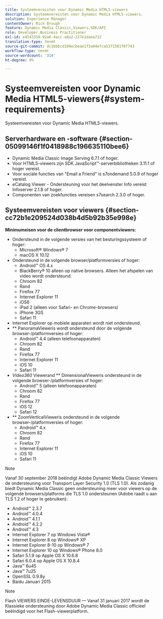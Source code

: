 ```yaml
---
title: Systeemvereisten voor Dynamic Media HTML5-viewers
description: Systeemvereisten voor Dynamic Media HTML5-viewers.
solution: Experience Manager
contentOwner: Rick Brough
feature: Dynamic Media Classic,Viewers,SDK/API
role: Developer,Business Practitioner
exl-id: e4543358-92a6-4acc-a8a2-227e1daea722
translation-type: tm+mt
source-git-commit: dc1bbbcd109ecbeae1f3a04e7ca5371581f0f743
workflow-type: tm+mt
source-wordcount: '314'
ht-degree: 0%

---
```


# Systeemvereisten voor Dynamic Media HTML5-viewers{#system-requirements}

Systeemvereisten voor Dynamic Media HTML5-viewers.

<!-- Updated April 06, 2021 from https://wiki.corp.adobe.com/pages/viewpage.action?spaceKey=scene7qa&title=s7Viewers%2C+S7SDK%2C+S7OnDemand+Release+Notes - Contact is Sasha -->

## Serverhardware en -software {#section-05099146f1f0418988c196635110bee6}

* Dynamic Media Classic Image Serving 6.7.1 of hoger.
* Voor HTML5-viewers zijn SDK JavaScript™-serverbibliotheken 3.11.1 of hoger vereist.
* Voor sociale functies van &quot;Email a Friend&quot; is s7ondemand 5.0.9 of hoger vereist.
* eCatalog Viewer - Ondersteuning voor het deelvenster Info vereist Infoserver 2.1.8 of hoger.
* Componenten van zoekfuncties vereisen s7search 2.3.0 of hoger.

## Systeemvereisten voor viewers {#section-cc72b1e209524d038b4d5b92b35e998e}

**Minimumeisen voor de clientbrowser voor componentviewers:**

* Ondersteund in de volgende versies van het besturingssysteem of hoger:
   * Microsoft® Windows® 7
   * macOS X 10.12
* Ondersteund in de volgende browser/platformversies of hoger:
   * Android™ OS 4.x
   * BlackBerry® 10 alleen op native browsers. Alleen het afspelen van video wordt ondersteund.
   * Chroom 82
   * Rand
   * Firefox 77
   * Internet Explorer 11
   * iOS6
   * iPad 2 (alleen voor Safari- en Chrome-browsers)
   * iPhone 3GS
   * Safari 11
* Internet Explorer op mobiele apparaten wordt niet ondersteund.
* ** PanoramaVieweris wordt ondersteund door de volgende browser-/platformversies of hoger:
   * Android™ 4.4 (alleen telefoonapparaten)
   * Chroom 82
   * Rand
   * Firefox 77
   * Internet Explorer 11
   * iOS 10
   * Safari 11
* *Video360* Viewerand  ** DimensionalVieweris ondersteund in de volgende browser-/platformversies of hoger:
   * Android™ 5 (alleen telefoonapparaten)
   * Chroom 82
   * Rand
   * Firefox 77
   * iOS 12
   * Safari 12
* ** ZoomVerticalVieweris ondersteund in de volgende browser-/platformversies of hoger:
   * Android™ 4.x
   * Chroom 82
   * Rand
   * Firefox 77
   * Internet Explorer 11
   * iOS 10
   * Safari 11

>[!NOTE]
>
>Vanaf 30 september 2018 beëindigt Adobe Dynamic Media Classic Viewers de ondersteuning voor Transport Layer Security 1.0 (TLS 1.0). Als zodanig biedt Dynamic Media Classic geen ondersteuning meer voor viewers op de volgende browsers/platforms die TLS 1.0 ondersteunen (Adobe raadt u aan TLS 1.2 of hoger te gebruiken):
>
> * Android™ 2.3.7
> * Android™ 4.0.4
> * Android™ 4.1.1
> * Android™ 4.2.2
> * Android™ 4.3
> * Internet Explorer 7 op Windows Vista®
> * Internet Explorer 8 op Windows® XP
> * Internet Explorer 8-10 op Windows® 7
> * Internet Explorer 10 op Windows® Phone 8.0
> * Safari 5.1.9 op Apple OS X 10.6.8
> * Safari 6.0.4 op Apple OS X 10.8.4
> * Java™ 6u45
> * Java™ 7u25
> * OpenSSL 0.9.8y
> * Baidu Januari 2015


>[!NOTE]
>
>Flash VIEWERS EINDE-LEVENSDUUR — Vanaf 31 januari 2017 wordt de Klassieke ondersteuning door Adobe Dynamic Media Classic officieel beëindigd voor het Flash-viewerplatform.
